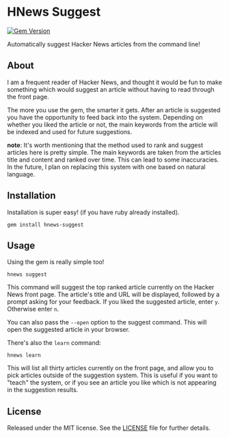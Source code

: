 # HNews Suggest

[![Gem Version](https://badge.fury.io/rb/hnews-suggest.svg)](http://badge.fury.io/rb/hnews-suggest)

Automatically suggest Hacker News articles from the command line!

## About

I am a frequent reader of Hacker News, and thought it would be fun to make something which would suggest an article without having to read through the front page.

The more you use the gem, the smarter it gets. After an article is suggested you have the opportunity to feed back into the system. Depending on whether you liked the article or not, the main keywords from the article will be indexed and used for future suggestions.

__note__: It's worth mentioning that the method used to rank and suggest articles here is pretty simple. The main keywords are taken from the articles title and content and ranked over time. This can lead to some inaccuracies. In the future, I plan on replacing this system with one based on natural language.

## Installation

Installation is super easy! (if you have ruby already installed).

```
gem install hnews-suggest
```

## Usage

Using the gem is really simple too!

```
hnews suggest
```

This command will suggest the top ranked article currently on the Hacker News front page. The article's title and URL will be displayed, followed by a prompt asking for your feedback. If you liked the suggested article, enter `y`. Otherwise enter `n`.

You can also pass the `--open` option to the suggest command. This will open the suggested article in your browser.

There's also the `learn` command:

```
hnews learn
```

This will list all thirty articles currently on the front page, and allow you to pick articles outside of the suggestion system. This is useful if you want to "teach" the system, or if you see an article you like which is not appearing in the suggestion results.

## License

Released under the MIT license. See the [LICENSE][] file for further details.

[license]: LICENSE
